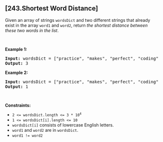 ## [243.Shortest Word Distance]
<p>Given an array of strings <code>wordsDict</code> and two different strings that already exist in the array <code>word1</code> and <code>word2</code>, return <em>the shortest distance between these two words in the list</em>.</p>

<p>&nbsp;</p>
<p><strong class="example">Example 1:</strong></p>

<pre>
<strong>Input:</strong> wordsDict = [&quot;practice&quot;, &quot;makes&quot;, &quot;perfect&quot;, &quot;coding&quot;, &quot;makes&quot;], word1 = &quot;coding&quot;, word2 = &quot;practice&quot;
<strong>Output:</strong> 3
</pre>

<p><strong class="example">Example 2:</strong></p>

<pre>
<strong>Input:</strong> wordsDict = [&quot;practice&quot;, &quot;makes&quot;, &quot;perfect&quot;, &quot;coding&quot;, &quot;makes&quot;], word1 = &quot;makes&quot;, word2 = &quot;coding&quot;
<strong>Output:</strong> 1
</pre>

<p>&nbsp;</p>
<p><strong>Constraints:</strong></p>

<ul>
	<li><code>2 &lt;= wordsDict.length &lt;= 3 * 10<sup>4</sup></code></li>
	<li><code>1 &lt;= wordsDict[i].length &lt;= 10</code></li>
	<li><code>wordsDict[i]</code> consists of lowercase English letters.</li>
	<li><code>word1</code> and <code>word2</code> are in <code>wordsDict</code>.</li>
	<li><code>word1 != word2</code></li>
</ul>
